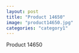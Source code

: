 ```yaml
---
layout: post
title: "Product 14650"
image: "product14650.jpg"
categories: "category1"
---
```

Product 14650
